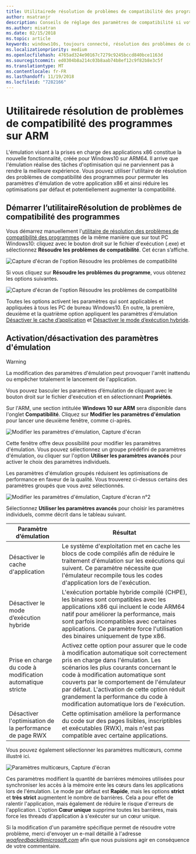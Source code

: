 ```yaml
---
title: Utilitairede résolution de problèmes de compatibilité des programmes sur ARM
author: msatranjr
description: Conseils de réglage des paramètres de compatibilité si votre application ne fonctionne pas correctement sur ARM
ms.author: misatran
ms.date: 02/15/2018
ms.topic: article
keywords: windows10s, toujours connecté, résolution des problèmes de compatibilité, windows sur ARM
ms.localizationpriority: medium
ms.openlocfilehash: 4765ad324e90167c7279c9245bccd840bce1163d
ms.sourcegitcommit: ed0304b8a214c03b8aab74b8ef12c9f82b8e3c5f
ms.translationtype: MT
ms.contentlocale: fr-FR
ms.lasthandoff: 11/19/2018
ms.locfileid: "7282166"
---
```

# <a name="program-compatibility-troubleshooter-on-arm"></a>Utilitairede résolution de problèmes de compatibilité des programmes sur ARM
L'émulation visant à la prises en charge des applications x86 constitue la nouvelle fonctionnalité, créée pour Windows10 sur ARM64. Il arrive que l'émulation réalise des tâches d'optimisation qui ne parviennent pas à rendre la meilleure expérience. Vous pouvez utiliser l'utilitaire de résolution des problèmes de compatibilité des programmes pour permuter les paramètres d'émulation de votre application x86 et ainsi réduire les optimisations par défaut et potentiellement augmenter la compatibilité.

## <a name="start-the-program-compatibility-troubleshooter"></a>Démarrer l’utilitaireRésolution de problèmes de compatibilité des programmes
Vous démarrez manuellement l'[utilitaire de résolution des problèmes de compatibilité des programmes](https://support.microsoft.com/en-us/help/15078/windows-make-older-programs-compatible) de la même manière que sur tout PC Windows10: cliquez avec le bouton droit sur le fichier d'exécution (.exe) et sélectionnez **Résoudre les problèmes de compatibilité**. Cet écran s’affiche.

![Capture d'écran de l'option Résoudre les problèmes de compatibilité](images/arm/Capture4.png)

Si vous cliquez sur **Résoudre les problèmes du programme**, vous obtenez les options suivantes.

![Capture d'écran de l'option Résoudre les problèmes de compatibilité](images/arm/Capture5.png)

Toutes les options activent les paramètres qui sont applicables et appliquées à tous les PC de bureau Windows10. En outre, la première, deuxième et la quatrième option appliquent les paramètres d'émulation [Désactiver le cache d’application](#disable-app-cache) et [Désactiver le mode d’exécution hybride](#disable-hybrid-exec-mode).

## <a name="toggling-emulation-settings"></a>Activation/désactivation des paramètres d'émulation
> [!WARNING]
> La modification des paramètres d'émulation peut provoquer l'arrêt inattendu ou empêcher totalement le lancement de l'application.

Vous pouvez basculer les paramètres d’émulation de cliquant avec le bouton droit sur le fichier d'exécution et en sélectionnant **Propriétés**.

Sur l'ARM, une section intitulée **Windows 10 sur ARM** sera disponible dans l'onglet **Compatibilité**. Cliquez sur **Modifier les paramètres d'émulation** pour lancer une deuxième fenêtre, comme ci-après.

![Modifier les paramètres d'émulation, Capture d'écran](images/arm/Capture.png)

Cette fenêtre offre deux possibilité pour modifier les paramètres d'émulation. Vous pouvez sélectionnez un groupe prédéfini de paramètres d'émulation, ou cliquer sur l'option **Utiliser les paramètres avancés** pour activer le choix des paramètres individuels.

Les paramètres d'émulation groupés réduisent les optimisations de performance en faveur de la qualité. Vous trouverez ci-dessus certains des paramètres groupés que vous avez sélectionnés.

![Modifier les paramètres d'émulation, Capture d'écran n°2](images/arm/Capture2.png)

Sélectionnez **Utiliser les paramètres avancés** pour choisir les paramètres individuels, comme décrit dans le tableau suivant.

| Paramètre d’émulation | Résultat |
| ----------------- | ----------- |
| <p id="disable-app-cache">Désactiver le cache d'application</p> | Le système d'exploitation met en cache les blocs de code compilés afin de réduire le traitement d'émulation sur les exécutions qui suivent. Ce paramètre nécessite que l'émulateur recompile tous les codes d'application lors de l'exécution. |
| <p id="disable-hybrid-exec-mode">Désactiver le mode d’exécution hybride</p> | L'exécution portable hybride compilé (CHPE), les binaires sont compatibles avec les applications x86 qui incluent le code ARM64 natif pour améliorer la performance, mais sont parfois incompatibles avec certaines applications. Ce paramètre force l'utilisation des binaires uniquement de type x86. |
| Prise en charge du code à modification automatique stricte | Activez cette option pour assurer que le code à modification automatique soit correctement pris en charge dans l'émulation. Les scénarios les plus courants concernant le code à modification automatique sont couverts par le comportement de l'émulateur par défaut. L'activation de cette option réduit grandement la performance du code à modification automatique lors de l'exécution. |
| Désactiver l'optimisation de la performance de page RWX | Cette optimisation améliore la performance du code sur des pages lisibles, inscriptibles et exécutables (RWX), mais n'est pas compatible avec certaine applications. |

Vous pouvez également sélectionner les paramètres multicœurs, comme illustré ici.

![Paramètres multicœurs, Capture d'écran](images/arm/Capture3.png)

Ces paramètres modifient la quantité de barrières mémoires utilisées pour synchroniser les accès à la mémoire ente les cœurs dans les applications lors de l'émulation. Le mode par défaut est **Rapide**, mais les options **strict** et **très strict** augmentent le nombre de barrières. Cela a pour effet de ralentir l'application, mais également de réduire le risque d'erreurs de l'application. L'option **Cœur unique** supprime toutes les barrières, mais force les threads d'application à s'exécuter sur un cœur unique.

Si la modification d'un paramètre spécifique permet de résoudre votre problème, merci d'envoyer un e-mail détaillé à l'adresse *woafeedback@microsoft.com* afin que nous puissions agir en conséquence de votre commentaire.